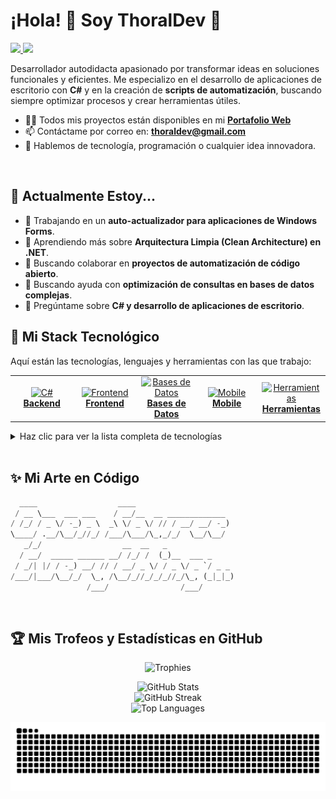 # ¡Hola! 👋 Soy ThoralDev 🎃
<a href="https://github.com/thoraldev/github-profile-views-counter">
    <img src="https://i.imgur.com/Wskj8cn.jpeg">
    <img src="https://komarev.com/ghpvc/?username=thoraldev&style=for-the-badge&color=blueviolet">
</a>

Desarrollador autodidacta apasionado por transformar ideas en soluciones funcionales y eficientes. Me especializo en el desarrollo de aplicaciones de escritorio con **C#** y en la creación de **scripts de automatización**, buscando siempre optimizar procesos y crear herramientas útiles.

- 👨‍💻 Todos mis proyectos están disponibles en mi **[Portafolio Web](https://www.thoraldev.github.io)**
- 📫 Contáctame por correo en: **thoraldev@gmail.com**
- 💬 Hablemos de tecnología, programación o cualquier idea innovadora.

<br>

## 🌱 Actualmente Estoy...

- 🔭 Trabajando en un **auto-actualizador para aplicaciones de Windows Forms**.
- 🌱 Aprendiendo más sobre **Arquitectura Limpia (Clean Architecture) en .NET**.
- 👯 Buscando colaborar en **proyectos de automatización de código abierto**.
- 🤔 Buscando ayuda con **optimización de consultas en bases de datos complejas**.
- 💬 Pregúntame sobre **C# y desarrollo de aplicaciones de escritorio**.
  
## 🚀 Mi Stack Tecnológico

Aquí están las tecnologías, lenguajes y herramientas con las que trabajo:

<table>
  <tr>
    <td align="center" width="96">
      <a href="#-backend">
        <img src="https://skillicons.dev/icons?i=cs" width="48" height="48" alt="C#" /><br>
        <b>Backend</b>
      </a>
    </td>
    <td align="center" width="96">
      <a href="#-frontend">
        <img src="https://skillicons.dev/icons?i=html,css,js" width="48" height="48" alt="Frontend" /><br>
        <b>Frontend</b>
      </a>
    </td>
    <td align="center" width="96">
      <a href="#-bases-de-datos">
        <img src="https://skillicons.dev/icons?i=mysql,postgres" width="48" height="48" alt="Bases de Datos" /><br>
        <b>Bases de Datos</b>
      </a>
    </td>
    <td align="center" width="96">
      <a href="#-mobile">
        <img src="https://skillicons.dev/icons?i=flutter,dart" width="48" height="48" alt="Mobile" /><br>
        <b>Mobile</b>
      </a>
    </td>
    <td align="center" width="96">
      <a href="#-herramientas-y-devops">
        <img src="https://skillicons.dev/icons?i=git,docker,linux" width="48" height="48" alt="Herramientas" /><br>
        <b>Herramientas</b>
      </a>
    </td>
  </tr>
</table>

<details>
<summary>Haz clic para ver la lista completa de tecnologías</summary>

### 💻 Backend
<p>
  <img src="https://skillicons.dev/icons?i=cs" alt="C#" title="C#" height="40"/>&nbsp;
  <img src="https://skillicons.dev/icons?i=dotnet" alt=".NET" title=".NET" height="40"/>&nbsp;
  <img src="https://skillicons.dev/icons?i=nodejs" alt="Node.js" title="Node.js" height="40"/>&nbsp;
  <img src="https://skillicons.dev/icons?i=django" alt="Django" title="Django" height="40"/>&nbsp;
  <img src="https://skillicons.dev/icons?i=laravel" alt="Laravel" title="Laravel" height="40"/>&nbsp;
  <img src="https://cdn.jsdelivr.net/gh/devicons/devicon/icons/php/php-original.svg" alt="PHP" title="PHP" height="40"/>&nbsp;
  <img src="https://cdn.jsdelivr.net/gh/devicons/devicon/icons/python/python-original.svg" alt="Python" title="Python" height="40"/>&nbsp;
  <img src="https://skillicons.dev/icons?i=c" alt="C" title="C" height="40"/>&nbsp;
  <img src="https://skillicons.dev/icons?i=cpp" alt="C++" title="C++" height="40"/>&nbsp;
</p>

### 🌐 Frontend
<p>
  <img src="https://skillicons.dev/icons?i=html" alt="HTML" title="HTML" height="40"/>&nbsp;
  <img src="https://skillicons.dev/icons?i=css" alt="CSS" title="CSS" height="40"/>&nbsp;
  <img src="https://skillicons.dev/icons?i=js" alt="JavaScript" title="JavaScript" height="40"/>&nbsp;
  <img src="https://skillicons.dev/icons?i=ts" alt="TypeScript" title="TypeScript" height="40"/>&nbsp;
  <img src="https://skillicons.dev/icons?i=react" alt="React" title="React" height="40"/>&nbsp;
  <img src="https://skillicons.dev/icons?i=vue" alt="Vue.js" title="Vue.js" height="40"/>&nbsp;
  <img src="https://skillicons.dev/icons?i=nextjs" alt="Next.js" title="Next.js" height="40"/>&nbsp;
  <img src="https://skillicons.dev/icons?i=bootstrap" alt="Bootstrap" title="Bootstrap" height="40"/>&nbsp;
  <img src="https://skillicons.dev/icons?i=tailwind" alt="Tailwind CSS" title="Tailwind CSS" height="40"/>&nbsp;
</p>

### 🗃️ Bases de Datos
<p>
  <img src="https://skillicons.dev/icons?i=mysql" alt="MySQL" title="MySQL" height="40"/>&nbsp;
  <img src="https://cdn.jsdelivr.net/gh/devicons/devicon/icons/mysql/mysql-original-wordmark.svg" alt="MariaDB" title="MariaDB" height="40"/>&nbsp;
  <img src="https://skillicons.dev/icons?i=postgres" alt="PostgreSQL" title="PostgreSQL" height="40"/>&nbsp;
  <img src="https://skillicons.dev/icons?i=mongodb" alt="MongoDB" title="MongoDB" height="40"/>&nbsp;
  <img src="https://skillicons.dev/icons?i=firebase" alt="Firebase" title="Firebase" height="40"/>&nbsp;
</p>

### 📱 Mobile
<p>
  <img src="https://skillicons.dev/icons?i=flutter" alt="Flutter" title="Flutter" height="40"/>&nbsp;
  <img src="https://skillicons.dev/icons?i=dart" alt="Dart" title="Dart" height="40"/>&nbsp;
</p>

### 🛠️ Herramientas y DevOps
<p>
  <img src="https://skillicons.dev/icons?i=git" alt="Git" title="Git" height="40"/>&nbsp;
  <img src="https://skillicons.dev/icons?i=docker" alt="Docker" title="Docker" height="40"/>&nbsp;
  <img src="https://skillicons.dev/icons?i=linux" alt="Linux" title="Linux" height="40"/>&nbsp;
  <img src="https://skillicons.dev/icons?i=bash" alt="Bash" title="Bash" height="40"/>&nbsp;
  <img src="https://skillicons.dev/icons?i=figma" alt="Figma" title="Figma" height="40"/>&nbsp;
  <img src="https://skillicons.dev/icons?i=blender" alt="Blender" title="Blender" height="40"/>&nbsp;
  <img src="https://skillicons.dev/icons?i=electron" alt="Electron" title="Electron" height="40"/>&nbsp;
  <img src="https://skillicons.dev/icons?i=qt" alt="Qt" title="Qt" height="40"/>&nbsp;
  <img src="https://skillicons.dev/icons?i=arduino" alt="Arduino" title="Arduino" height="40"/>&nbsp;
</p>
</details>

<br>

## ✨ Mi Arte en Código
```python
  ____                  ____                      
 / __ \___  ___ ___    / __/__  __ _____________  
/ /_/ / _ \/ -_) _ \  _\ \/ _ \/ // / __/ __/ -_) 
\____/ .__/\__/_//_/ /___/\___/\_,_/_/  \__/\__/  
   _/_/                  __  __   _               
  / __/  _____ ______ __/ /_/ /  (_)__  ___ _     
 / _/| |/ / -_) __/ // / __/ _ \/ / _ \/ _ `/ _ _ 
/___/|___/\__/_/  \_, /\__/_//_/_/_//_/\_, (_|_|_)
                 /___/                /___/       
```

<br>

## 🏆 Mis Trofeos y Estadísticas en GitHub

<p align="center">
  <img src="https://github-profile-trophy.vercel.app/?username=thoraldev&theme=radical&no-frame=false&no-bg=false&margin-w=4" alt="Trophies">
</p>

<p align="center">
  <img src="https://github-readme-stats.vercel.app/api?username=thoraldev&theme=monokai&hide_border=false&include_all_commits=true&count_private=true&show_icons=true" alt="GitHub Stats">
  <br>
  <img src="https://nirzak-streak-stats.vercel.app/?user=thoraldev&theme=monokai&hide_border=false" alt="GitHub Streak">
  <br>
  <img src="https://github-readme-stats.vercel.app/api/top-langs/?username=thoraldev&theme=monokai&hide_border=false&include_all_commits=true&count_private=true&layout=compact" alt="Top Languages">
</p>

<p align="center">
  <img src="https://github.com/thoraldev/thoraldev/blob/output/github-contribution-grid-snake.svg" alt="Snake animation">
</p>
